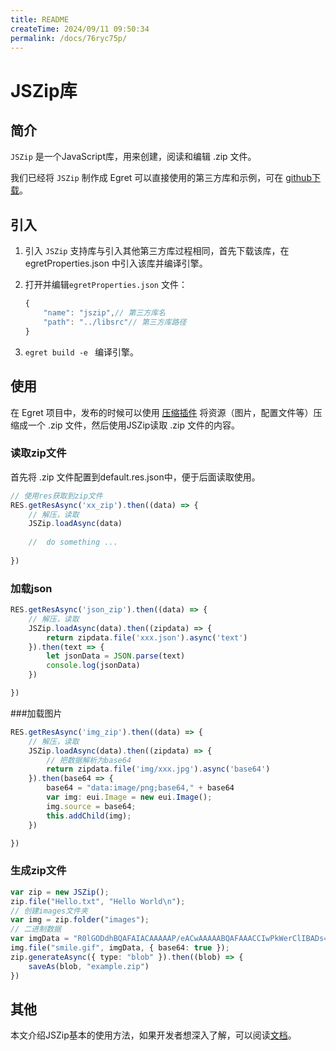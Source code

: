 ```yaml
---
title: README
createTime: 2024/09/11 09:50:34
permalink: /docs/76ryc75p/
---
```

# JSZip库



## 简介

`JSZip` 是一个JavaScript库，用来创建，阅读和编辑 .zip 文件。

我们已经将 `JSZip` 制作成 Egret 可以直接使用的第三方库和示例，可在 [github下载](https://github.com/egret-labs/egret-game-library/tree/master/jszip)。



## 引入

1. 引入 `JSZip` 支持库与引入其他第三方库过程相同，首先下载该库，在 egretProperties.json 中引入该库并编译引擎。


2. 打开并编辑`egretProperties.json` 文件：

   ```typescript
   {
       "name": "jszip",// 第三方库名
       "path": "../libsrc"// 第三方库路径   
   }
   ```

3. `egret build -e ` 编译引擎。



## 使用

在 Egret 项目中，发布的时候可以使用 [压缩插件](http://developer.egret.com/cn/github/egret-docs/Engine2D/cmdExtensionPlugin/api/index.html) 将资源（图片，配置文件等）压缩成一个 .zip 文件，然后使用JSZip读取 .zip 文件的内容。



### 读取zip文件
首先将 .zip 文件配置到default.res.json中，便于后面读取使用。

```typescript
// 使用res获取到zip文件
RES.getResAsync('xx_zip').then((data) => {
    // 解压，读取
    JSZip.loadAsync(data)
    
    //  do something ...
    
})
```



### 加载json

```typescript
RES.getResAsync('json_zip').then((data) => {
    // 解压，读取
    JSZip.loadAsync(data).then((zipdata) => {
        return zipdata.file('xxx.json').async('text')
    }).then(text => {
        let jsonData = JSON.parse(text)
        console.log(jsonData)
    })

})
```



###加载图片

```typescript
RES.getResAsync('img_zip').then((data) => {
    // 解压，读取
    JSZip.loadAsync(data).then((zipdata) => {
        // 把数据解析为base64
        return zipdata.file('img/xxx.jpg').async('base64')
    }).then(base64 => {
        base64 = "data:image/png;base64," + base64
        var img: eui.Image = new eui.Image();
        img.source = base64;
        this.addChild(img);
    })

})
```



### 生成zip文件

```typescript
var zip = new JSZip();
zip.file("Hello.txt", "Hello World\n");
// 创建images文件夹
var img = zip.folder("images");
// 二进制数据
var imgData = "R0lGODdhBQAFAIACAAAAAP/eACwAAAAABQAFAAACCIwPkWerClIBADs=";
img.file("smile.gif", imgData, { base64: true });
zip.generateAsync({ type: "blob" }).then((blob) => {
    saveAs(blob, "example.zip")
})
```







##  其他

本文介绍JSZip基本的使用方法，如果开发者想深入了解，可以阅读[文档](http://stuk.github.io/jszip/documentation/api_jszip.html)。